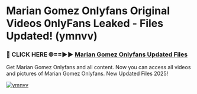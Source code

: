 # Marian Gomez Onlyfans Original Videos 0nlyFans Leaked - Files Updated! (ymnvv)

<h3>🔴 CLICK HERE 🌐==►► <a href="https://tinyurl.com/x26r9saj" rel="nofollow">Marian Gomez Onlyfans Updated Files</a></h3>

Get Marian Gomez Onlyfans and all content. Now you can access all videos and pictures of Marian Gomez Onlyfans. New Updated Files 2025!

[![ymnvv](https://i.imgur.com/LkgZPqh.gif)](https://tinyurl.com/x26r9saj)
